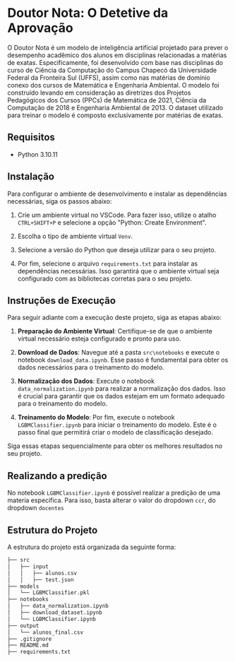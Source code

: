 # Doutor Nota: O Detetive da Aprovação

O Doutor Nota é um modelo de inteligência artificial projetado para prever o desempenho acadêmico dos alunos em disciplinas relacionadas a matérias de exatas. Especificamente, foi desenvolvido com base nas disciplinas do curso de Ciência da Computação do Campus Chapecó da Universidade Federal da Fronteira Sul (UFFS), assim como nas matérias de domínio conexo dos cursos de Matemática e Engenharia Ambiental. O modelo foi construído levando em consideração as diretrizes dos Projetos Pedagógicos dos Cursos (PPCs) de Matemática de 2021, Ciência da Computação de 2018 e Engenharia Ambiental de 2013. O dataset utilizado para treinar o modelo é composto exclusivamente por matérias de exatas.

## Requisitos

- Python 3.10.11

## Instalação

Para configurar o ambiente de desenvolvimento e instalar as dependências necessárias, siga os passos abaixo:

1. Crie um ambiente virtual no VSCode. Para fazer isso, utilize o atalho `CTRL+SHIFT+P` e selecione a opção "Python: Create Environment".

2. Escolha o tipo de ambiente virtual `Venv`.

3. Selecione a versão do Python que deseja utilizar para o seu projeto.

4. Por fim, selecione o arquivo `requirements.txt` para instalar as dependências necessárias. Isso garantirá que o ambiente virtual seja configurado com as bibliotecas corretas para o seu projeto.

## Instruções de Execução

Para seguir adiante com a execução deste projeto, siga as etapas abaixo:

1. **Preparação do Ambiente Virtual**: Certifique-se de que o ambiente virtual necessário esteja configurado e pronto para uso.

2. **Download de Dados**: Navegue até a pasta `src\notebooks` e execute o notebook `download_data.ipynb`. Esse passo é fundamental para obter os dados necessários para o treinamento do modelo.

3. **Normalização dos Dados**: Execute o notebook `data_normalization.ipynb` para realizar a normalização dos dados. Isso é crucial para garantir que os dados estejam em um formato adequado para o treinamento do modelo.

4. **Treinamento do Modelo**: Por fim, execute o notebook `LGBMClassifier.ipynb` para iniciar o treinamento do modelo. Este é o passo final que permitirá criar o modelo de classificação desejado.

Siga essas etapas sequencialmente para obter os melhores resultados no seu projeto.

## Realizando a predição

No notebook `LGBMClassifier.ipynb` é possível realizar a predição de uma materia específica. Para isso, basta alterar o valor do dropdown `ccr`, do dropdown `docentes`

## Estrutura do Projeto

A estrutura do projeto está organizada da seguinte forma:

```bash
├── src
│   ├── input
│   │   ├── alunos.csv
│   │   ├── test.json
├── models
│   └── LGBMClassifier.pkl
├── notebooks
│   ├── data_normalization.ipynb
│   ├── download_dataset.ipynb
│   └── LGBMClassifier.ipynb
├── output
│   └── alunos_final.csv
├── .gitignore
├── README.md
├── requirements.txt
```
